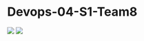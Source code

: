 # Devops-04-S1-Team8

<img src="https://img.shields.io/badge/fastify-000000?style=for-the-badge&logo=fastify&logoColor=white">
<img src="https://img.shields.io/badge/postgresql-4169E1?style=for-the-badge&logo=postgresql&logoColor=white">
